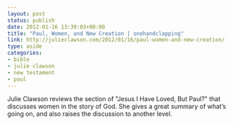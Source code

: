 ```yaml
---
layout: post
status: publish
date: 2012-01-16 13:39:03+00:00
title: "Paul, Women, and New Creation | onehandclapping"
link: http://julieclawson.com/2012/01/16/paul-women-and-new-creation/
type: aside
categories:
- bible
- julie clawson
- new testament
- paul
---
```

Julie Clawson reviews the section of "Jesus I Have Loved, But Paul?" that discusses women in the story of God. She gives a great summary of what’s going on, and also raises the discussion to another level.